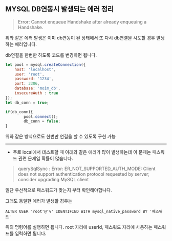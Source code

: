## MYSQL DB연동시 발생되는 에러 정리

> Error: Cannot enqueue Handshake after already enqueuing a Handshake.

위와 같은 에러 발생은 이미 db연동이 된 상태에서 또 다시 db연결을 시도할 경우 발생하는 에러입니다. 

db연결을 한번만 하도록 코드를 변경하면 됩니다.

```javascript
let pool = mysql.createConnection({
    host: 'localhost',
    user: 'root',
    password: '1234',
    port: 3306,
    database: 'moim_db',
    insecureAuth : true
});
let db_conn = true;

if(db_conn){
        pool.connect();
        db_conn = false;
}
```

위와 같은 방식으로도 한번만 연결을 할 수 있도록 구현 가능



----------



- 주로 local에서 테스트할 때 아래와 같은 에러가 많이 발생하는데 이 문제는 패스워드 관련 문제일 확률이 많습니다.

> querySqlSync : Error: ER_NOT_SUPPORTED_AUTH_MODE: Client does not support authentication protocol requested by server; consider upgrading MySQL client

일단 우선적으로 패스워드가 맞는지 부터 확인해야합니다.

그래도 동일한 에러가 발생할 경우는 

```mysql
ALTER USER 'root'@'%' IDENTIFIED WITH mysql_native_password BY '패스워드'
```

위의 명령어를 실행하면 됩니다. root 자리에 userId, 패스워드 자리에 사용하는 패스워드를 입력하면 됩니다. 
